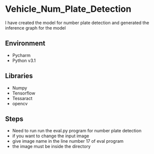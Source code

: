 # Vehicle_Num_Plate_Detection
I have created the model for number plate detection and generated the inference graph for the model

## Environment

- Pycharm
- Python v3.1

## Libraries

- Numpy
- Tensorflow
- Tessaract
- opencv

## Steps

- Need to run run the eval.py program for number plate detection
- if you want to change the input image 
- give image name in the line number 17 of eval program 
- the image must be inside the directory   
